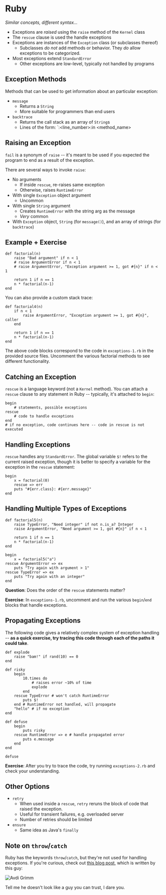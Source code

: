 Ruby
====

*Similar concepts, different syntax...*

-   Exceptions are *raised* using the `raise` method of the `Kernel` class
-   The `rescue` clause is used the handle exceptions
-   Exceptions are instances of the `Exception` class (or subclasses thereof)
    -   Subclasses *do not* add methods or behavior. They *do* allow exceptions
        to be categorized.
-   Most exceptions extend `StandardError`
    -   Other exceptions are low-level, typically not handled by programs

Exception Methods
-----------------

Methods that can be used to get information about an particular exception:

-   `message`
    -   Returns a `String` 
    -   More suitable for programmers than end users
-   `backtrace`
    -   Returns the call stack as an array of `String`s
    -   Lines of the form: `<filename>:<line_number>:in <method_name>

Raising an Exception
--------------------

`fail` is a synonym of `raise` -- it's meant to be used if you expected the
program to end as a result of the exception.

There are several ways to invoke `raise`:

-   No arguments
    -   If inside `rescue`, re-raises same exception
    -   Otherwise, raises `RuntimeError`
-   With single `Exception` object argument
    -   Uncommon
-   With single `String` argument
    -   Creates `RuntimeError` with the string arg as the message
    -   *Very* common
-   With `Exception` object, `String` (for `message()`), and an array of strings
    (for `backtrace`)

Example + Exercise
------------------

```{.ruby}
def factorial(n)
    raise "Bad argument" if n < 1
    # raise ArgumentError if n < 1
    # raise ArgumentError, "Exception argument >= 1, got #{n}" if n < 1

    return 1 if n == 1
    n * factorial(n-1)
end
```

You can also provide a custom stack trace:

```{.ruby}
def factorial4(n)
    if n < 1
        raise ArgumentError, "Exception argument >= 1, got #{n}", caller
    end

    return 1 if n == 1
    n * factorial(n-1)
end
```

The above code blocks correspond to the code in `exceptions-1.rb` in the
provided source files. Uncomment the various factorial methods to see different
functionality.

Catching an Exception
---------------------

`rescue` is a language keyword (not a `Kernel` method). You can attach a
`rescue` clause to any statement in Ruby -- typically, it's attached to `begin`:

```{.ruby}
begin
    # statements, possible exceptions
rescue
    # code to handle exceptions
end
# if no exception, code continues here -- code in rescue is not executed
```

Handling Exceptions
-------------------

`rescue` handles any `StandardError`. The global variable `$!` refers to the
current raised exception, though it is better to specify a variable for the
exception in the `rescue` statement:

```{.ruby}
begin
    x = factorial(0)
    rescue => err
    puts "#{err.class}: #{err.message}"
end
```

Handling Multiple Types of Exceptions
-------------------------------------

```{.ruby}
def factorial5(n)
    raise TypeError, "Need integer" if not n.is_a? Integer
    raise ArgumentError, "Need argument >= 1, got #{n}" if n < 1

    return 1 if n == 1
    n * factorial(n-1)
end

begin
    x = factorial5("a")
rescue ArgumentError => ex
    puts "Try again with argument > 1"
rescue TypeError => ex
    puts "Try again with an integer"
end
```

**Question**: Does the order of the `rescue` statements matter?

**Exercise**: In `exceptions-1.rb`, uncomment and run the various `begin`/`end`
blocks that handle exceptions.

Propagating Exceptions
----------------------

The following code gives a relatively complex system of exception handling --
**as a quick exercise, try tracing this code through each of the paths it could
take**.

```{.ruby}
def explode
    raise "bam!" if rand(10) == 0
end

def risky
    begin
        10.times do
            # raises error ~10% of time
            explode
        end
    rescue TypeError # won't catch RuntimeError
        puts $!
    end # RuntimeError not handled, will propagate
    "hello" # if no exception
end

def defuse
    begin
        puts risky
    rescue RuntimeError => e # handle propagated error
        puts e.message
    end
end

defuse
```

**Exercise**: After you try to trace the code, try running `exceptions-2.rb` and
check your understanding.

Other Options
-------------

-   `retry`
    -   When used inside a `rescue`, `retry` reruns the block of code that
        raised the exception.
    -   Useful for transient failures, e.g. overloaded server
    -   Number of retries should be limited
-   `ensure`
    -   Same idea as Java's `finally`

Note on `throw`/`catch`
-----------------------

Ruby has the keywords `throw`/`catch`, but they're not used for handling
exceptions. If you're curious, check out [this blog
post](http://rubylearning.com/blog/2011/07/12/throw-catch-raise-rescue--im-so-confused/),
which is written by this guy:

![Avdi Grimm](img/avdi_grimm.jpg)

Tell me he doesn't look like a guy you can trust, I dare you.
